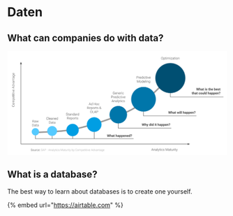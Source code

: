 # Daten

## What can companies do with data?

![](../../.gitbook/assets/analytics-maturity-and-competitive-advantage.png)

## What is a database?

The best way to learn about databases is to create one yourself.

{% embed url="https://airtable.com" %}

